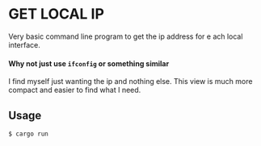 # GET LOCAL IP

Very basic command line program to get the ip address for e ach local interface.

#### Why not just use `ifconfig` or something similar

I find myself just wanting the ip and nothing else. This view is much more compact and easier to find what I need.

## Usage

```
$ cargo run
```
